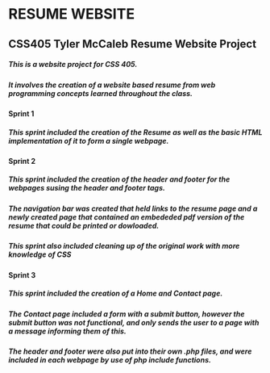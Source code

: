 # RESUME WEBSITE
## CSS405 Tyler McCaleb Resume Website Project


##### This is a website project for CSS 405.
##### It involves the creation of a website based resume from web programming concepts learned throughout the class.

#### Sprint 1
##### This sprint included the creation of the Resume as well as the basic HTML implementation of it to form a single webpage.

#### Sprint 2
##### This sprint included the creation of the header and footer for the webpages susing the header and footer tags.
##### The navigation bar was created that held links to the resume page and a newly created page that contained an embededed pdf version of the resume that could be printed or dowloaded.
##### This sprint also included cleaning up of the original work with more knowledge of CSS

#### Sprint 3
##### This sprint included the creation of a Home and Contact page.
##### The Contact page included a form with a submit button, however the submit button was not functional, and only sends the user to a page with a message informing them of this.
##### The header and footer were also put into their own .php files, and were included in each webpage by use of php include functions.